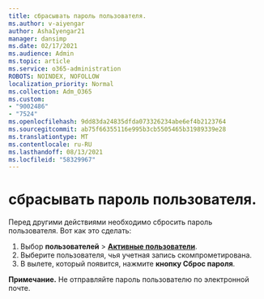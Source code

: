 ```yaml
---
title: сбрасывать пароль пользователя.
ms.author: v-aiyengar
author: AshaIyengar21
manager: dansimp
ms.date: 02/17/2021
ms.audience: Admin
ms.topic: article
ms.service: o365-administration
ROBOTS: NOINDEX, NOFOLLOW
localization_priority: Normal
ms.collection: Adm_O365
ms.custom:
- "9002486"
- "7524"
ms.openlocfilehash: 9dd83da24835dfda073326234abe6ef4b2123764
ms.sourcegitcommit: ab75f66355116e995b3cb5505465b31989339e28
ms.translationtype: MT
ms.contentlocale: ru-RU
ms.lasthandoff: 08/13/2021
ms.locfileid: "58329967"
---
```

# <a name="reset-the-users-password"></a>сбрасывать пароль пользователя.

Перед другими действиями необходимо сбросить пароль пользователя. Вот как это сделать:

1. Выбор **пользователей**  >  **[Активные пользователи](https://go.microsoft.com/fwlink/p/?linkid=834822)**.
1. Выберите пользователя, чья учетная запись скомпрометирована.
1. В вылете, который появится, нажмите **кнопку Сброс пароля**.

**Примечание.** Не отправляйте пароль пользователю по электронной почте.
